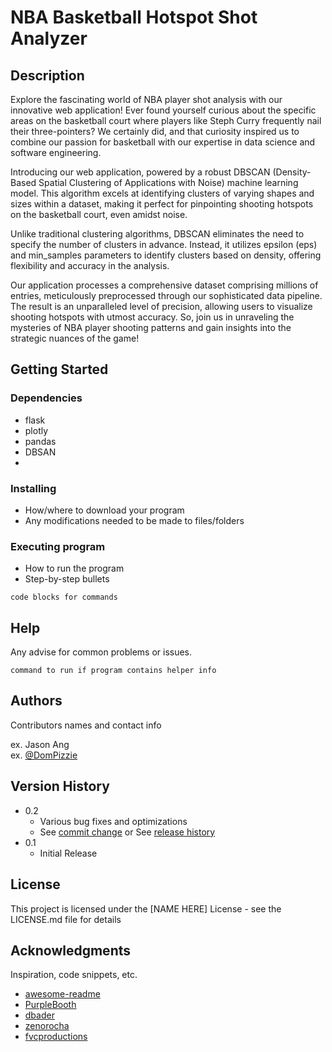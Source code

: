 # NBA Basketball Hotspot Shot Analyzer
 

## Description

Explore the fascinating world of NBA player shot analysis with our innovative web application! Ever found yourself curious about the specific areas on the basketball court where players like Steph Curry frequently nail their three-pointers? We certainly did, and that curiosity inspired us to combine our passion for basketball with our expertise in data science and software engineering.

Introducing our web application, powered by a robust DBSCAN (Density-Based Spatial Clustering of Applications with Noise) machine learning model. This algorithm excels at identifying clusters of varying shapes and sizes within a dataset, making it perfect for pinpointing shooting hotspots on the basketball court, even amidst noise.

Unlike traditional clustering algorithms, DBSCAN eliminates the need to specify the number of clusters in advance. Instead, it utilizes epsilon (eps) and min_samples parameters to identify clusters based on density, offering flexibility and accuracy in the analysis.

Our application processes a comprehensive dataset comprising millions of entries, meticulously preprocessed through our sophisticated data pipeline. The result is an unparalleled level of precision, allowing users to visualize shooting hotspots with utmost accuracy. So, join us in unraveling the mysteries of NBA player shooting patterns and gain insights into the strategic nuances of the game!

## Getting Started

### Dependencies

* flask
* plotly
* pandas
* DBSAN
* 

### Installing

* How/where to download your program
* Any modifications needed to be made to files/folders

### Executing program

* How to run the program
* Step-by-step bullets
```
code blocks for commands
```

## Help

Any advise for common problems or issues.
```
command to run if program contains helper info
```

## Authors

Contributors names and contact info

ex. Jason Ang  
ex. [@DomPizzie](https://twitter.com/dompizzie)

## Version History

* 0.2
    * Various bug fixes and optimizations
    * See [commit change]() or See [release history]()
* 0.1
    * Initial Release

## License

This project is licensed under the [NAME HERE] License - see the LICENSE.md file for details

## Acknowledgments

Inspiration, code snippets, etc.
* [awesome-readme](https://github.com/matiassingers/awesome-readme)
* [PurpleBooth](https://gist.github.com/PurpleBooth/109311bb0361f32d87a2)
* [dbader](https://github.com/dbader/readme-template)
* [zenorocha](https://gist.github.com/zenorocha/4526327)
* [fvcproductions](https://gist.github.com/fvcproductions/1bfc2d4aecb01a834b46)
